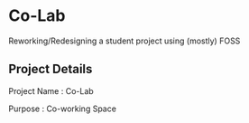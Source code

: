 # Co-Lab
Reworking/Redesigning a student project using (mostly) FOSS

## Project Details
Project Name : Co-Lab

Purpose : Co-working Space
